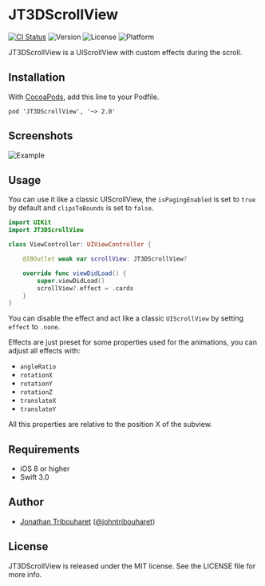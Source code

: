 # JT3DScrollView

[![CI Status](http://img.shields.io/travis/jonathantribouharet/JT3DScrollView.svg)](https://travis-ci.org/jonathantribouharet/JT3DScrollView)
![Version](https://img.shields.io/cocoapods/v/JT3DScrollView.svg)
![License](https://img.shields.io/cocoapods/l/JT3DScrollView.svg)
![Platform](https://img.shields.io/cocoapods/p/JT3DScrollView.svg)

JT3DScrollView is a UIScrollView with custom effects during the scroll.

## Installation

With [CocoaPods](http://cocoapods.org/), add this line to your Podfile.

    pod 'JT3DScrollView', '~> 2.0'

## Screenshots

![Example](./Screens/example.gif "Example")


## Usage

You can use it like a classic UIScrollView, the `isPagingEnabled` is set to `true` by default and `clipsToBounds` is set to `false`.

```swift
import UIKit
import JT3DScrollView

class ViewController: UIViewController {

    @IBOutlet weak var scrollView: JT3DScrollView?

    override func viewDidLoad() {
        super.viewDidLoad()
        scrollView?.effect = .cards
    }
}
```

You can disable the effect and act like a classic `UIScrollView` by setting `effect` to `.none`.

Effects are just preset for some properties used for the animations, you can adjust all effects with:

- `angleRatio`
- `rotationX`
- `rotationY`
- `rotationZ`
- `translateX`
- `translateY`

All this properties are relative to the position X of the subview.

## Requirements

- iOS 8 or higher
- Swift 3.0

## Author

- [Jonathan Tribouharet](https://github.com/jonathantribouharet) ([@johntribouharet](https://twitter.com/johntribouharet))

## License

JT3DScrollView is released under the MIT license. See the LICENSE file for more info.
